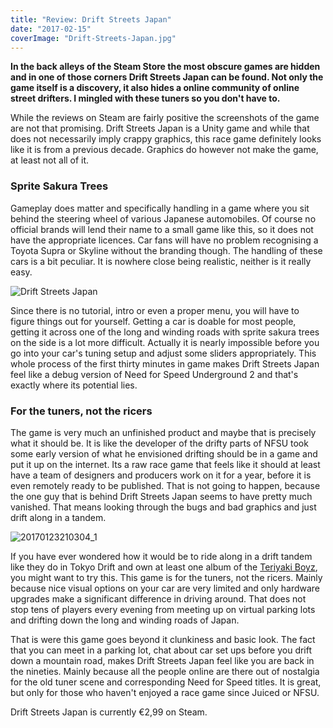 ```yaml
---
title: "Review: Drift Streets Japan"
date: "2017-02-15"
coverImage: "Drift-Streets-Japan.jpg"
---
```


**In the back alleys of the Steam Store the most obscure games are hidden and in one of those corners Drift Streets Japan can be found. Not only the game itself is a discovery, it also hides a online community of online street drifters. I mingled with these tuners so you don't have to.**

While the reviews on Steam are fairly positive the screenshots of the game are not that promising. Drift Streets Japan is a Unity game and while that does not necessarily imply crappy graphics, this race game definitely looks like it is from a previous decade. Graphics do however not make the game, at least not all of it.

### Sprite Sakura Trees

Gameplay does matter and specifically handling in a game where you sit behind the steering wheel of various Japanese automobiles. Of course no official brands will lend their name to a small game like this, so it does not have the appropriate licences. Car fans will have no problem recognising a Toyota Supra or Skyline without the branding though. The handling of these cars is a bit peculiar. It is nowhere close being realistic, neither is it really easy.

![Drift Streets Japan](images/20170121233636_1-1024x576.jpg)

Since there is no tutorial, intro or even a proper menu, you will have to figure things out for yourself. Getting a car is doable for most people, getting it across one of the long and winding roads with sprite sakura trees on the side is a lot more difficult. Actually it is nearly impossible before you go into your car's tuning setup and adjust some sliders appropriately. This whole process of the first thirty minutes in game makes Drift Streets Japan feel like a debug version of Need for Speed Underground 2 and that's exactly where its potential lies.

### For the tuners, not the ricers

The game is very much an unfinished product and maybe that is precisely what it should be. It is like the developer of the drifty parts of NFSU took some early version of what he envisioned drifting should be in a game and put it up on the internet. Its a raw race game that feels like it should at least have a team of designers and producers work on it for a year, before it is even remotely ready to be published. That is not going to happen, because the one guy that is behind Drift Streets Japan seems to have pretty much vanished. That means looking through the bugs and bad graphics and just drift along in a tandem.

![20170123210304_1](images/20170123210304_1-1024x576.jpg)

If you have ever wondered how it would be to ride along in a drift tandem like they do in Tokyo Drift and own at least one album of the [Teriyaki Boyz](https://www.youtube.com/watch?v=iuJDhFRDx9M), you might want to try this. This game is for the tuners, not the ricers. Mainly because nice visual options on your car are very limited and only hardware upgrades make a significant difference in driving around. That does not stop tens of players every evening from meeting up on virtual parking lots and drifting down the long and winding roads of Japan.

That is were this game goes beyond it clunkiness and basic look. The fact that you can meet in a parking lot, chat about car set ups before you drift down a mountain road, makes Drift Streets Japan feel like you are back in the nineties. Mainly because all the people online are there out of nostalgia for the old tuner scene and corresponding Need for Speed titles. It is great, but only for those who haven't enjoyed a race game since Juiced or NFSU.

Drift Streets Japan is currently €2,99 on Steam.
